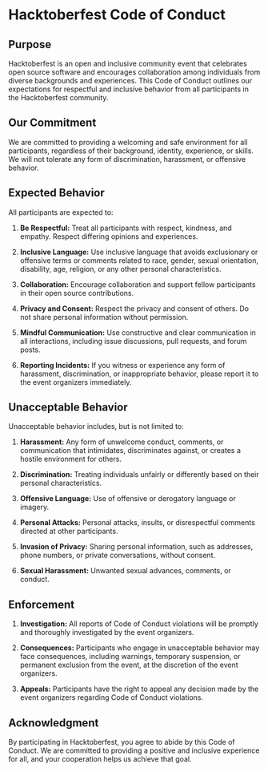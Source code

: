 # Hacktoberfest Code of Conduct

## Purpose

Hacktoberfest is an open and inclusive community event that celebrates open source software and encourages collaboration among individuals from diverse backgrounds and experiences. This Code of Conduct outlines our expectations for respectful and inclusive behavior from all participants in the Hacktoberfest community.

## Our Commitment

We are committed to providing a welcoming and safe environment for all participants, regardless of their background, identity, experience, or skills. We will not tolerate any form of discrimination, harassment, or offensive behavior.

## Expected Behavior

All participants are expected to:

1. **Be Respectful:** Treat all participants with respect, kindness, and empathy. Respect differing opinions and experiences.

2. **Inclusive Language:** Use inclusive language that avoids exclusionary or offensive terms or comments related to race, gender, sexual orientation, disability, age, religion, or any other personal characteristics.

3. **Collaboration:** Encourage collaboration and support fellow participants in their open source contributions.

4. **Privacy and Consent:** Respect the privacy and consent of others. Do not share personal information without permission.

5. **Mindful Communication:** Use constructive and clear communication in all interactions, including issue discussions, pull requests, and forum posts.

6. **Reporting Incidents:** If you witness or experience any form of harassment, discrimination, or inappropriate behavior, please report it to the event organizers immediately.

## Unacceptable Behavior

Unacceptable behavior includes, but is not limited to:

1. **Harassment:** Any form of unwelcome conduct, comments, or communication that intimidates, discriminates against, or creates a hostile environment for others.

2. **Discrimination:** Treating individuals unfairly or differently based on their personal characteristics.

3. **Offensive Language:** Use of offensive or derogatory language or imagery.

4. **Personal Attacks:** Personal attacks, insults, or disrespectful comments directed at other participants.

5. **Invasion of Privacy:** Sharing personal information, such as addresses, phone numbers, or private conversations, without consent.

6. **Sexual Harassment:** Unwanted sexual advances, comments, or conduct.

## Enforcement

1. **Investigation:** All reports of Code of Conduct violations will be promptly and thoroughly investigated by the event organizers.

2. **Consequences:** Participants who engage in unacceptable behavior may face consequences, including warnings, temporary suspension, or permanent exclusion from the event, at the discretion of the event organizers.

3. **Appeals:** Participants have the right to appeal any decision made by the event organizers regarding Code of Conduct violations.

## Acknowledgment

By participating in Hacktoberfest, you agree to abide by this Code of Conduct. We are committed to providing a positive and inclusive experience for all, and your cooperation helps us achieve that goal.
